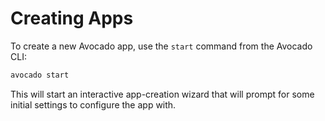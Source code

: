 # Creating Apps

To create a new Avocado app, use the `start` command from the Avocado CLI:

```bash
avocado start
```

This will start an interactive app-creation wizard that will prompt for some initial settings
to configure the app with.

